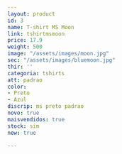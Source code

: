 ```yaml
---
layout: product
id: 3
name: T-shirt MS Moon
link: tshirtmsmoon
price: 17.9
weight: 500
image: "/assets/images/moon.jpg"
sec: "/assets/images/bluemoon.jpg"
thir: ''
categoria: tshirts
att: padrao
color:
- Preto
- Azul
discrip: ms preto padrao
novo: true
maisvendidos: true
stock: sim
new: true

---
```

